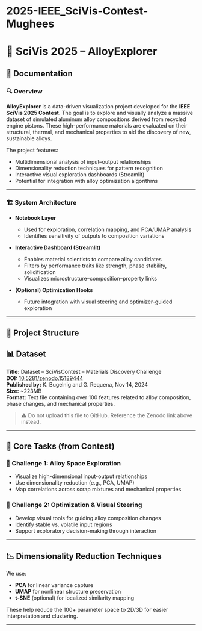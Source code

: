 # 2025-IEEE_SciVis-Contest-Mughees

# 🔬 SciVis 2025 – AlloyExplorer

## 📖 Documentation

### 🔍 Overview

**AlloyExplorer** is a data-driven visualization project developed for the **IEEE SciVis 2025 Contest**. The goal is to explore and visually analyze a massive dataset of simulated aluminum alloy compositions derived from recycled engine pistons. These high-performance materials are evaluated on their structural, thermal, and mechanical properties to aid the discovery of new, sustainable alloys.

The project features:
- Multidimensional analysis of input–output relationships
- Dimensionality reduction techniques for pattern recognition
- Interactive visual exploration dashboards (Streamlit)
- Potential for integration with alloy optimization algorithms

---

### 🏗️ System Architecture

- **Notebook Layer**
  - Used for exploration, correlation mapping, and PCA/UMAP analysis
  - Identifies sensitivity of outputs to composition variations

- **Interactive Dashboard (Streamlit)**
  - Enables material scientists to compare alloy candidates
  - Filters by performance traits like strength, phase stability, solidification
  - Visualizes microstructure–composition–property links

- **(Optional) Optimization Hooks**
  - Future integration with visual steering and optimizer-guided exploration

---

## 📁 Project Structure






## 📊 Dataset

**Title:** Dataset – SciVisContest – Materials Discovery Challenge  
**DOI:** [10.5281/zenodo.15189444](https://doi.org/10.5281/zenodo.15189444)  
**Published by:** K. Bugelnig and G. Requena, Nov 14, 2024  
**Size:** ~223MB  
**Format:** Text file containing over 100 features related to alloy composition, phase changes, and mechanical properties.

> ⚠️ Do not upload this file to GitHub. Reference the Zenodo link above instead.

---

## 🔗 Core Tasks (from Contest)

### 🧪 Challenge 1: Alloy Space Exploration
- Visualize high-dimensional input-output relationships
- Use dimensionality reduction (e.g., PCA, UMAP)
- Map correlations across scrap mixtures and mechanical properties

### 🧬 Challenge 2: Optimization & Visual Steering
- Develop visual tools for guiding alloy composition changes
- Identify stable vs. volatile input regions
- Support exploratory decision-making through interaction

---

## 📉 Dimensionality Reduction Techniques

We use:
- **PCA** for linear variance capture
- **UMAP** for nonlinear structure preservation
- **t-SNE** (optional) for localized similarity mapping

These help reduce the 100+ parameter space to 2D/3D for easier interpretation and clustering.

---
